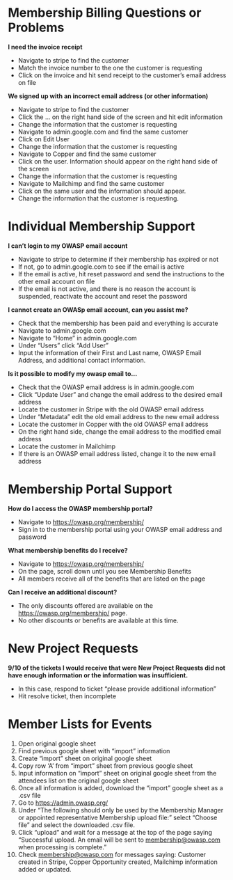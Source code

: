 # Membership Billing Questions or Problems

**I need the invoice receipt**
* Navigate to stripe to find the customer
* Match the invoice number to the one the customer is requesting
* Click on the invoice and hit send receipt to the customer’s email address on file

**We signed up with an incorrect email address (or other information)**
* Navigate to stripe to find the customer
* Click the … on the right hand side of the screen and hit edit information
* Change the information that the customer is requesting
* Navigate to admin.google.com and find the same customer
* Click on Edit User
* Change the information that the customer is requesting
* Navigate to Copper and find the same customer
* Click on the user. Information should appear on the right hand side of the screen
* Change the information that the customer is requesting
* Navigate to Mailchimp and find the same customer
* Click on the same user and the information should appear.
* Change the information that the customer is requesting.

# Individual Membership Support

**I can’t login to my OWASP email account**
* Navigate to stripe to determine if their membership has expired or not
* If not, go to admin.google.com to see if the email is active
* If the email is active, hit reset password and send the instructions to the other email account on file
* If the email is not active, and there is no reason the account is suspended, reactivate the account and reset the password

**I cannot create an OWASp email account, can you assist me?**
* Check that the membership has been paid and everything is accurate
* Navigate to admin.google.com
* Navigate to “Home” in admin.google.com
* Under “Users” click “Add User”
* Input the information of their First and Last name, OWASP Email Address, and additional contact information.


**Is it possible to modify my owasp email to…**
* Check that the OWASP email address is in admin.google.com
* Click “Update User” and change the email address to the desired email address
* Locate the customer in Stripe with the old OWASP email address
* Under “Metadata” edit the old email address to the new email address
* Locate the customer in Copper with the old OWASP email address
* On the right hand side, change the email address to the modified email address
* Locate the customer in Mailchimp
* If there is an OWASP email address listed, change it to the new email address

# Membership Portal Support

**How do I access the OWASP membership portal?**
* Navigate to https://owasp.org/membership/
* Sign in to the membership portal using your OWASP email address and password


**What membership benefits do I receive?**
* Navigate to https://owasp.org/membership/
* On the page, scroll down until you see Membership Benefits
* All members receive all of the benefits that are listed on the page


**Can I receive an additional discount?**
* The only discounts offered are available on the ​​https://owasp.org/membership/ page.
* No other discounts or benefits are available at this time.

# New Project Requests 

**9/10 of the tickets I would receive that were New Project Requests did not have enough information or the information was insufficient.**
* In this case, respond to ticket “please provide additional information”
* Hit resolve ticket, then incomplete

# Member Lists for Events
1. Open original google sheet
2. Find previous google sheet with “import” information
3. Create “import” sheet on original google sheet
4. Copy row ‘A’ from “import” sheet from previous google sheet
5. Input information on “import” sheet on original google sheet from the attendees list on the original google sheet
6. Once all information is added, download the “import” google sheet as a .csv file
7. Go to https://admin.owasp.org/
8. Under “The following should only be used by the Membership Manager or appointed representative Membership upload file:” select “Choose file” and select the downloaded .csv file.
9. Click “upload” and wait for a message at the top of the page saying “Successful upload. An email will be sent to membership@owasp.com when processing is complete.”
10. Check membership@owasp.com for messages saying: Customer created in Stripe, Copper Opportunity created, Mailchimp information added or updated.


